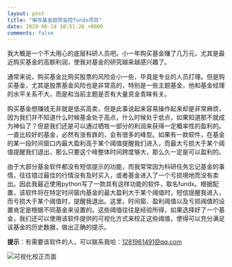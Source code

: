 ```yaml
---
layout: post
title: "编写基金趋势监控fundx项目"
date: 2020-06-14 10:51:26 +0800
comments: false
---
```


我大概是一个不太用心的底层科研人员吧。小一年购买基金赚了几万元，尤其是最近购买基金的高额利润，使我对基金的研究越来越感兴趣了。

通常来说，购买基金比购买股票的风险会小一些，毕竟是专业的人员打理。但是购买基金，尤其是股票基金风险也是非常高的，特别是一些主题基金，他和基金经理的水平关系不大，而是和当前主题是否有大量资金青睐有关。

购买基金想赚钱无非就是低买高卖，但是此事说起来容易操作起来却是非常麻烦，因为我们并不知道什么时候基金处于高点，什么时候处于低点，如果知道那不就成为神仙了？但是我们还是可以通过牺牲一部分的利润来获得一定概率性的盈利的。一直比较好的基金，必然有涨有跌的，会有很多的峰型。如果有一款软件，在基金的某一段时间窗口内最大盈利高于某个阈值提醒我们进入，而最大亏损大于某个阈值提醒我们退出，那么只要这个峰整体时间跨度够大，那么久一定是可以盈利的。

由于大部分基金软件都没有短信提示的功能，而我常常因为科研任务忘记基金的事情，往往错过最佳的行情没有及时买入，或者基金进入了一个亏损境地而没有卖出。因此我最近使用python写了一款具有这样功能的软件，取名fundx。根据配置，该软件将在特定时间窗内基金的最大盈利大于某个阈值时，短信提醒我进入，而亏损大于某个阈值时，提醒我退出。这里，时间窗、盈利阈值以及亏损阈值的设置肯定是根据不同基金来设置的。这些阈值往往是经验所得，如果选择好了一个基金，我们还可以使用该软件提供的可视化方式来校正这些阈值，使得可以充分满足该基金的历史数据，做出正确的提示。

**提示**：有需要该软件的人，可以联系我哈：[1281961491@qq.com](mailto:1281961491@qq.com)

![可视化校正页面](https://jekyll-1251110281.file.myqcloud.com/images/fund_float_window_20200614_compressed_masked.jpg)
